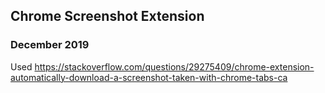 ## Chrome Screenshot Extension 
### December 2019

Used https://stackoverflow.com/questions/29275409/chrome-extension-automatically-download-a-screenshot-taken-with-chrome-tabs-ca
 